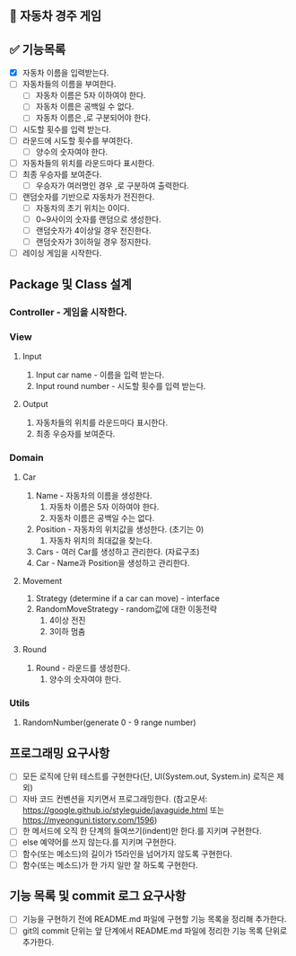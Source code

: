 ## 🚗 자동차 경주 게임

## ✅ 기능목록
+ [x] 자동차 이름을 입력받는다.
+ [ ] 자동차들의 이름을 부여한다.
  + [ ] 자동차 이름은 5자 이하여야 한다.
  + [ ] 자동차 이름은 공백일 수 없다.
  + [ ] 자동차 이름은 ,로 구분되어야 한다.
+ [ ] 시도할 횟수를 입력 받는다.
+ [ ] 라운드에 시도할 횟수를 부여한다.
  + [ ] 양수의 숫자여야 한다. 
+ [ ] 자동차들의 위치를 라운드마다 표시한다.
+ [ ] 최종 우승자를 보여준다.
  + [ ] 우승자가 여러명인 경우 ,로 구분하여 출력한다.  
+ [ ] 랜덤숫자를 기반으로 자동차가 전진한다.
  + [ ] 자동차의 초기 위치는 0이다.
  + [ ] 0~9사이의 숫자를 랜덤으로 생성한다.
  + [ ] 랜덤숫자가 4이상일 경우 전진한다.
  + [ ] 랜덤숫자가 3이하일 경우 정지한다.
+ [ ] 레이싱 게임을 시작한다.

## Package 및 Class 설계
### Controller - 게임을 시작한다.

### View
1. Input
   1. Input car name - 이름을 입력 받는다.
   2. Input round number - 시도할 횟수를 입력 받는다.
   
2. Output
   1. 자동차들의 위치를 라운드마다 표시한다.
   2. 최종 우승자를 보여준다.
   
### Domain
1. Car
   1. Name - 자동차의 이름을 생성한다.
      1. 자동차 이름은 5자 이하여야 한다.
      2. 자동차 이름은 공백일 수는 없다.
   2. Position - 자동차의 위치값을 생성한다. (초기는 0)
      1. 자동차 위치의 최대값을 찾는다. 
   3. Cars - 여러 Car를 생성하고 관리한다. (자료구조)
   4. Car - Name과 Position을 생성하고 관리한다.
   
3. Movement
   1. Strategy (determine if a car can move) - interface 
   2. RandomMoveStrategy - random값에 대한 이동전략
      1. 4이상 전진
      2. 3이하 멈춤
   
4. Round
   1. Round - 라운드를 생성한다.
      1. 양수의 숫자여야 한다.

### Utils
1. RandomNumber(generate 0 - 9 range number)


## 프로그래밍 요구사항
- [ ] 모든 로직에 단위 테스트를 구현한다(단, UI(System.out, System.in) 로직은 제외)
- [ ] 자바 코드 컨벤션을 지키면서 프로그래밍한다. (참고문서: https://google.github.io/styleguide/javaguide.html 또는 https://myeonguni.tistory.com/1596)
- [ ] 한 메서드에 오직 한 단계의 들여쓰기(indent)만 한다.를 지키며 구현한다.
- [ ] else 예약어를 쓰지 않는다.를 지키며 구현한다.
- [ ] 함수(또는 메소드)의 길이가 15라인을 넘어가지 않도록 구현한다.
- [ ] 함수(또는 메소드)가 한 가지 일만 잘 하도록 구현한다.

## 기능 목록 및 commit 로그 요구사항
- [ ] 기능을 구현하기 전에 README.md 파일에 구현할 기능 목록을 정리해 추가한다.
- [ ] git의 commit 단위는 앞 단계에서 README.md 파일에 정리한 기능 목록 단위로 추가한다.
